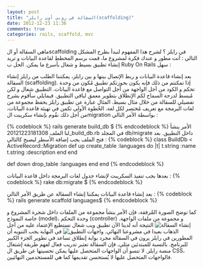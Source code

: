 ```yaml
---
layout: post
title: "السقالة في روبي أون رايلز(scaffolding)"
date: 2012-12-23 11:36
comments: true
categories: rails, scaffold, mvc
---
```

ماهي السقالة أو الscaffolding في رايلز ؟ لشرح هذا المفهوم لنبدأ بطرح المشكل التالي :
أنت مطور و عندك فكرة لمشروع ما، قمت برسم المخطط لقاعدة البيانات و تريد إنشاء تطبيق بسيط و شغال بأسرع ما يمكن. الحل ب Ruby On Rails سهل :

بعد إنشاء قاعدة البيانات و ربط الإتصال بينها و بين رايلز، يمكنننا الطلب من رايلز إنشاء السقالة (scaffolding). إذا تمكنتم من ذلك فإنه يكون بحوزتكم تطبيق مُكون من وحدة تحكم و الكود من أجل الواجهة من أجل التواصل مع قاعدة البيانات. التطبيق شغال و لكن مُبسط لدرجة السماح لكم الإنطلاق بتطوير معمق لباقي التطبيق.
فيمايلي سأقوم بشرح تفصيلي للسقالة من خلال مثال بسيط. المثال عبارة عن تطبيق رايلز يحفظ مجموعة من لغات البرمجة مع تعريف مُختصر لكل لغة.
الخُطوة الأولى تكمن في تهيئة قاعدة البيانات، من أجل ذلك نقُوم بإنشاء سكريبت الmigration  بواسطة الأمر التالي :

{% codeblock %}
rails generate build_db $
{% endcodeblock %} 
الأمر ينشأ لنا الملف 20121223181308_build_db.rb في المجلد db/migrate داخل التطبيق. بعد فتح الملف يجب إضافة الأسطر ليصبح كالتالي :
{% codeblock %}
class BuildDb < ActiveRecord::Migration
  def up
    create_table :languages do |t|
     t.string :name
     t.string :description
    end
  end

  def down
   drop_table :languages
  end
end
{% endcodeblock %} 

بعدها يجب تنفيذ السكريبت لإنشاء جدول لغات البرمجة داخل قاعدة البيانات :
{% codeblock %}
rake db:migrate $
{% endcodeblock %}

بعد إنشاء قاعدة البيانات يمكننا إنشاء السقالة عن طريق الأمر التالي :
{% codeblock %}
rails  generate scaffold languages$
{% endcodeblock %}

كما توضح الصورة المٌرفقة، فإن الأمر ينشأ مجموعة من الملفات داخل شجرة المشروع و خاصة النموذج (model)، وحدة التحكم (controller) و مجموعة من ملفات الواجهة.
<img src="/images/rails_scaffold_generate.png" title="إنشاء السقالة"/>
 النتيجة أنه لدينا الآن تطبيق ويب شغال نستطيع الإعتماد عليه من أجل الذهاب بعيدا في مشروعنا النهائي.
 <img src="/images/views_generated.png" title=" واجهات التطبيق"/>
في النهاية يجب التنويه أن المطورين في رايلز يرون في السقالة مجرد بوابة إنطلاق تساعد في تطوير الجزء الكبير للبرنامج. بالنسبة للمبتدئين مثلي، فإن السقالة تعتبر تدريب فعال لفهم طريقة إشتغال منصة رايلز. لا تنسو أن الواجهات المتحصل عليها يمكن تحسينها عن طريق ال CSS، فالواجهات المتحصل عليها لا يُستحسن تقديمها كما هي للمستخدمين النهائيين.  

